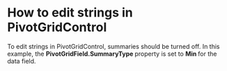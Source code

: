 # How to edit strings in PivotGridControl


<p>To edit strings in PivotGridControl, summaries should be turned off. In this example, the <strong>PivotGridField.SummaryType </strong>property is set to <strong>Min </strong>for the data field.</p>

<br/>


